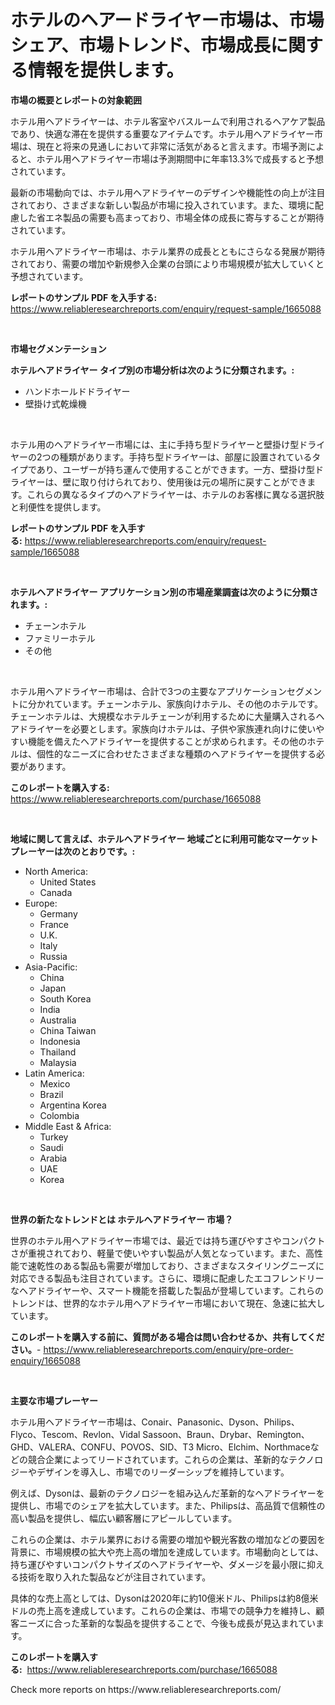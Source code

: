 <p><h1>ホテルのヘアードライヤー市場は、市場シェア、市場トレンド、市場成長に関する情報を提供します。</h1></p><p><strong>市場の概要とレポートの対象範囲</strong></p>
<p><p>ホテル用ヘアドライヤーは、ホテル客室やバスルームで利用されるヘアケア製品であり、快適な滞在を提供する重要なアイテムです。ホテル用ヘアドライヤー市場は、現在と将来の見通しにおいて非常に活気があると言えます。市場予測によると、ホテル用ヘアドライヤー市場は予測期間中に年率13.3%で成長すると予想されています。</p><p>最新の市場動向では、ホテル用ヘアドライヤーのデザインや機能性の向上が注目されており、さまざまな新しい製品が市場に投入されています。また、環境に配慮した省エネ製品の需要も高まっており、市場全体の成長に寄与することが期待されています。</p><p>ホテル用ヘアドライヤー市場は、ホテル業界の成長とともにさらなる発展が期待されており、需要の増加や新規参入企業の台頭により市場規模が拡大していくと予想されています。</p></p>
<p><strong>レポートのサンプル PDF を入手する:</strong> <a href="https://www.reliableresearchreports.com/enquiry/request-sample/1665088">https://www.reliableresearchreports.com/enquiry/request-sample/1665088</a></p>
<p>&nbsp;</p>
<p><strong>市場セグメンテーション</strong></p>
<p><strong>ホテルヘアドライヤー タイプ別の市場分析は次のように分類されます。:</strong></p>
<p><ul><li>ハンドホールドドライヤー</li><li>壁掛け式乾燥機</li></ul></p>
<p>&nbsp;</p>
<p><p>ホテル用のヘアドライヤー市場には、主に手持ち型ドライヤーと壁掛け型ドライヤーの2つの種類があります。手持ち型ドライヤーは、部屋に設置されているタイプであり、ユーザーが持ち運んで使用することができます。一方、壁掛け型ドライヤーは、壁に取り付けられており、使用後は元の場所に戻すことができます。これらの異なるタイプのヘアドライヤーは、ホテルのお客様に異なる選択肢と利便性を提供します。</p></p>
<p><strong>レポートのサンプル PDF を入手する:</strong>&nbsp;<a href="https://www.reliableresearchreports.com/enquiry/request-sample/1665088">https://www.reliableresearchreports.com/enquiry/request-sample/1665088</a></p>
<p>&nbsp;</p>
<p><strong> ホテルヘアドライヤー アプリケーション別の市場産業調査は次のように分類されます。:</strong></p>
<p><ul><li>チェーンホテル</li><li>ファミリーホテル</li><li>その他</li></ul></p>
<p>&nbsp;</p>
<p><p>ホテル用ヘアドライヤー市場は、合計で3つの主要なアプリケーションセグメントに分かれています。チェーンホテル、家族向けホテル、その他のホテルです。チェーンホテルは、大規模なホテルチェーンが利用するために大量購入されるヘアドライヤーを必要とします。家族向けホテルは、子供や家族連れ向けに使いやすい機能を備えたヘアドライヤーを提供することが求められます。その他のホテルは、個性的なニーズに合わせたさまざまな種類のヘアドライヤーを提供する必要があります。</p></p>
<p><strong>このレポートを購入する:</strong>&nbsp; <a href="https://www.reliableresearchreports.com/purchase/1665088">https://www.reliableresearchreports.com/purchase/1665088</a></p>
<p>&nbsp;</p>
<p><strong>地域に関して言えば、ホテルヘアドライヤー 地域ごとに利用可能なマーケットプレーヤーは次のとおりです。:</strong></p>
<p><ul>
    <li>
        North America:
        <ul>
            <li>United States</li>
            <li>Canada</li>
        </ul>
    </li>
    <li>
        Europe:
        <ul>
            <li>Germany</li>
            <li>France</li>
            <li>U.K.</li>
            <li>Italy</li>
            <li>Russia</li>
        </ul>
    </li>
    <li>
        Asia-Pacific:
        <ul>
            <li>China</li>
            <li>Japan</li>
            <li>South Korea</li>
            <li>India</li>
            <li>Australia</li>
            <li>China Taiwan</li>
            <li>Indonesia</li>
            <li>Thailand</li>
            <li>Malaysia</li>
        </ul>
    </li>
    <li>
        Latin America:
        <ul>
            <li>Mexico</li>
            <li>Brazil</li>
            <li>Argentina Korea</li>
            <li>Colombia</li>
        </ul>
    </li>
    <li>
        Middle East & Africa:
        <ul>
            <li>Turkey</li>
            <li>Saudi</li>
            <li>Arabia</li>
            <li>UAE</li>
            <li>Korea</li>
        </ul>
    </li>
    </ul></p>
<p>&nbsp;</p>
<p><strong>世界の新たなトレンドとは ホテルヘアドライヤー 市場？</strong></p>
<p><p>世界のホテル用ヘアドライヤー市場では、最近では持ち運びやすさやコンパクトさが重視されており、軽量で使いやすい製品が人気となっています。また、高性能で速乾性のある製品も需要が増加しており、さまざまなスタイリングニーズに対応できる製品も注目されています。さらに、環境に配慮したエコフレンドリーなヘアドライヤーや、スマート機能を搭載した製品が登場しています。これらのトレンドは、世界的なホテル用ヘアドライヤー市場において現在、急速に拡大しています。</p></p>
<p><strong>このレポートを購入する前に、質問がある場合は問い合わせるか、共有してください。</strong>- <a href="https://www.reliableresearchreports.com/enquiry/pre-order-enquiry/1665088">https://www.reliableresearchreports.com/enquiry/pre-order-enquiry/1665088</a></p>
<p>&nbsp;</p>
<p><strong>主要な市場プレーヤー</strong></p>
<p><p>ホテル用ヘアドライヤー市場は、Conair、Panasonic、Dyson、Philips、Flyco、Tescom、Revlon、Vidal Sassoon、Braun、Drybar、Remington、GHD、VALERA、CONFU、POVOS、SID、T3 Micro、Elchim、Northmaceなどの競合企業によってリードされています。これらの企業は、革新的なテクノロジーやデザインを導入し、市場でのリーダーシップを維持しています。</p><p>例えば、Dysonは、最新のテクノロジーを組み込んだ革新的なヘアドライヤーを提供し、市場でのシェアを拡大しています。また、Philipsは、高品質で信頼性の高い製品を提供し、幅広い顧客層にアピールしています。</p><p>これらの企業は、ホテル業界における需要の増加や観光客数の増加などの要因を背景に、市場規模の拡大や売上高の増加を達成しています。市場動向としては、持ち運びやすいコンパクトサイズのヘアドライヤーや、ダメージを最小限に抑える技術を取り入れた製品などが注目されています。</p><p>具体的な売上高としては、Dysonは2020年に約10億米ドル、Philipsは約8億米ドルの売上高を達成しています。これらの企業は、市場での競争力を維持し、顧客ニーズに合った革新的な製品を提供することで、今後も成長が見込まれています。</p></p>
<p><strong>このレポートを購入する:</strong>&nbsp;&nbsp;<a href="https://www.reliableresearchreports.com/purchase/1665088">https://www.reliableresearchreports.com/purchase/1665088</a></p>
<p>Check more reports on https://www.reliableresearchreports.com/</p>